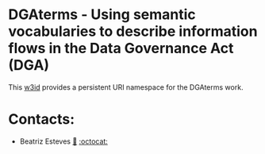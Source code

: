 # DGAterms - Using semantic vocabularies to describe information flows in the Data Governance Act (DGA)

This [w3id](https://w3id.org/dgaterms) provides a persistent URI namespace for the DGAterms work.

# Contacts:
- Beatriz Esteves [:email:](mailto:beatriz.gesteves@upm.es) [:octocat:](https://github.com/besteves4)